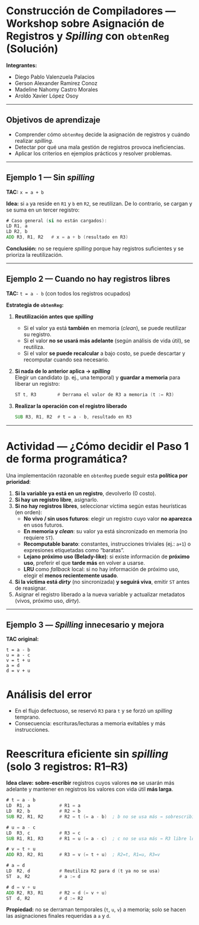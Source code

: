 # Construcción de Compiladores — Workshop sobre Asignación de Registros y _Spilling_ con `obtenReg` (Solución)

**Integrantes:**

- Diego Pablo Valenzuela Palacios
- Gerson Alexander Ramirez Conoz
- Madeline Nahomy Castro Morales
- Aroldo Xavier López Osoy

---

## Objetivos de aprendizaje

- Comprender cómo `obtenReg` decide la asignación de registros y cuándo realizar _spilling_.
- Detectar por qué una mala gestión de registros provoca ineficiencias.
- Aplicar los criterios en ejemplos prácticos y resolver problemas.

---

## Ejemplo 1 — Sin _spilling_

**TAC:** `x = a + b`

**Idea:** si `a` ya reside en `R1` y `b` en `R2`, se reutilizan. De lo contrario, se cargan y se suma en un tercer registro:

```asm
# Caso general (si no están cargados):
LD R1, a
LD R2, b
ADD R3, R1, R2   # x = a + b (resultado en R3)
```

**Conclusión:** no se requiere _spilling_ porque hay registros suficientes y se prioriza la reutilización.

---

## Ejemplo 2 — Cuando no hay registros libres

**TAC:** `t = a - b` (con todos los registros ocupados)

**Estrategia de `obtenReg`:**

1. **Reutilización antes que _spilling_**

   - Si el valor ya está **también** en memoria (_clean_), se puede reutilizar su registro.
   - Si el valor **no se usará más adelante** (según análisis de vida útil), se reutiliza.
   - Si el valor **se puede recalcular** a bajo costo, se puede descartar y recomputar cuando sea necesario.

2. **Si nada de lo anterior aplica → _spilling_**  
   Elegir un candidato (p. ej., una temporal) y **guardar a memoria** para liberar un registro:

   ```asm
   ST t, R3        # Derrama el valor de R3 a memoria (t := R3)
   ```

3. **Realizar la operación con el registro liberado**
   ```asm
   SUB R3, R1, R2  # t = a - b, resultado en R3
   ```

---

# **Actividad — ¿Cómo decidir el Paso 1 de forma programática?**

Una implementación razonable en `obtenReg` puede seguir esta **política por prioridad**:

1. **Si la variable ya está en un registro**, devolverlo (0 costo).
2. **Si hay un registro libre**, asignarlo.
3. **Si no hay registros libres**, seleccionar víctima según estas heurísticas (en orden):
   - **No vivo / sin usos futuros**: elegir un registro cuyo valor **no aparezca** en usos futuros.
   - **En memoria y _clean_**: su valor ya está sincronizado en memoria (no requiere `ST`).
   - **Recomputable barato**: constantes, instrucciones triviales (ej.: `a+1`) o expresiones etiquetadas como “baratas”.
   - **Lejano próximo uso (Belady-like)**: si existe información de **próximo uso**, preferir el que **tarde más** en volver a usarse.
   - **LRU** como _fallback_ local: si no hay información de próximo uso, elegir el **menos recientemente usado**.
4. **Si la víctima está _dirty_** (no sincronizada) **y seguirá viva**, emitir `ST` antes de reasignar.
5. Asignar el registro liberado a la nueva variable y actualizar metadatos (vivos, próximo uso, _dirty_).

---

## Ejemplo 3 — _Spilling_ innecesario y mejora

**TAC original:**

```
t = a - b
u = a - c
v = t + u
a = d
d = v + u
```

# **Análisis del error**

- En el flujo defectuoso, se reservó `R3` para `t` y se forzó un _spilling_ temprano.
- Consecuencia: escrituras/lecturas a memoria evitables y más instrucciones.

# **Reescritura eficiente sin _spilling_ (solo 3 registros: R1–R3)**

**Idea clave:** **sobre-escribir** registros cuyos valores **no** se usarán más adelante y mantener en registros los valores con vida útil **más larga**.

```asm
# t = a - b
LD  R1, a           # R1 = a
LD  R2, b           # R2 = b
SUB R2, R1, R2      # R2 = t (= a - b)  ; b no se usa más → sobrescribir R2

# u = a - c
LD  R3, c           # R3 = c
SUB R1, R1, R3      # R1 = u (= a - c)  ; c no se usa más → R3 libre lógico tras el uso

# v = t + u
ADD R3, R2, R1      # R3 = v (= t + u)  ; R2=t, R1=u, R3=v

# a = d
LD  R2, d           # Reutiliza R2 para d (t ya no se usa)
ST  a, R2           # a := d

# d = v + u
ADD R2, R3, R1      # R2 = d (= v + u)
ST  d, R2           # d := R2
```

**Propiedad:** no se derraman temporales (`t`, `u`, `v`) a memoria; solo se hacen las asignaciones finales requeridas a `a` y `d`.
